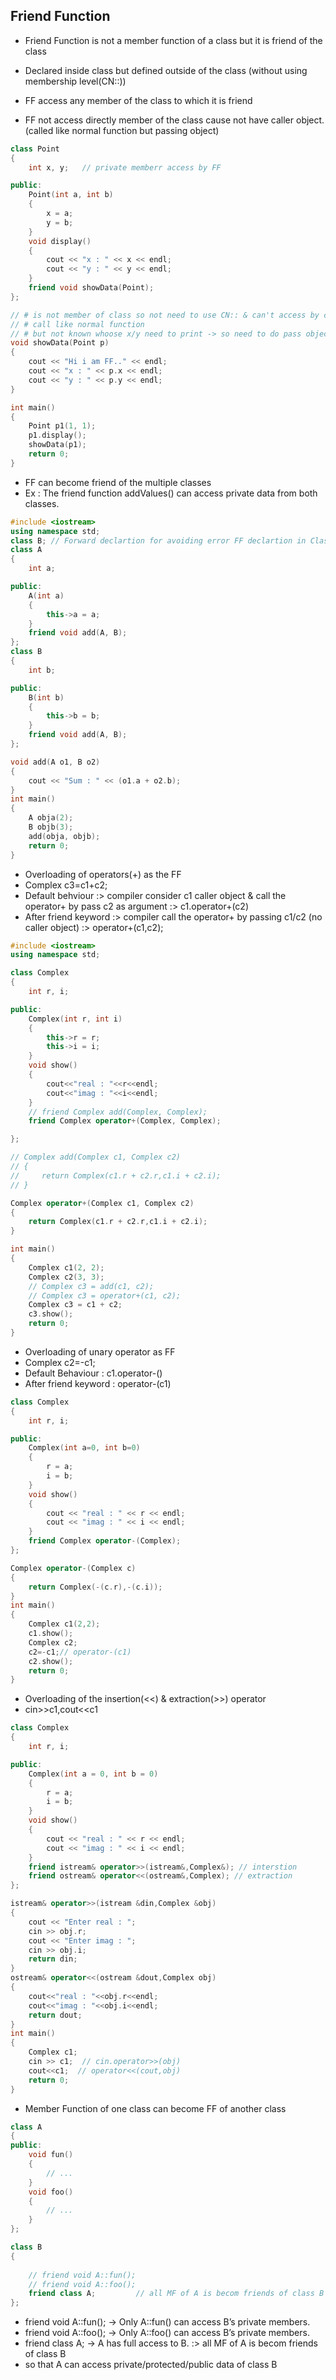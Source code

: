 ## Friend Function

- Friend Function is not a member function of a class but it is friend of the class
- Declared inside class but defined outside of the class (without using membership level(CN::))
- FF access any member of the class to which it is friend

- FF not access directly member of the class cause not have caller object. (called like normal function but passing object)

```cpp
class Point
{
    int x, y;   // private memberr access by FF

public:
    Point(int a, int b)
    {
        x = a;
        y = b;
    }
    void display()
    {
        cout << "x : " << x << endl;
        cout << "y : " << y << endl;
    }
    friend void showData(Point);
};

// # is not member of class so not need to use CN:: & can't access by caller object
// # call like normal function
// # but not known whoose x/y need to print -> so need to do pass object
void showData(Point p)
{
    cout << "Hi i am FF.." << endl;
    cout << "x : " << p.x << endl;
    cout << "y : " << p.y << endl;
}

int main()
{
    Point p1(1, 1);
    p1.display();
    showData(p1);
    return 0;
}
```

- FF can become friend of the multiple classes
- Ex : The friend function addValues() can access private data from both classes.

```cpp
#include <iostream>
using namespace std;
class B; // Forward declartion for avoiding error FF declartion in Class A
class A
{
    int a;

public:
    A(int a)
    {
        this->a = a;
    }
    friend void add(A, B);
};
class B
{
    int b;

public:
    B(int b)
    {
        this->b = b;
    }
    friend void add(A, B);
};

void add(A o1, B o2)
{
    cout << "Sum : " << (o1.a + o2.b);
}
int main()
{
    A obja(2);
    B objb(3);
    add(obja, objb);
    return 0;
}
```

- Overloading of operators(+) as the FF
- Complex c3=c1+c2;
- Default behviour :> compiler consider c1 caller object & call the operator+ by pass c2 as argument :> c1.operator+(c2)
- After friend keyword :> compiler call the operator+ by passing c1/c2 (no caller object) :> operator+(c1,c2);

```cpp
#include <iostream>
using namespace std;

class Complex
{
    int r, i;

public:
    Complex(int r, int i)
    {
        this->r = r;
        this->i = i;
    }
    void show()
    {
        cout<<"real : "<<r<<endl;
        cout<<"imag : "<<i<<endl;
    }
    // friend Complex add(Complex, Complex);
    friend Complex operator+(Complex, Complex);

};

// Complex add(Complex c1, Complex c2)
// {
//     return Complex(c1.r + c2.r,c1.i + c2.i);
// }

Complex operator+(Complex c1, Complex c2)
{
    return Complex(c1.r + c2.r,c1.i + c2.i);
}

int main()
{
    Complex c1(2, 2);
    Complex c2(3, 3);
    // Complex c3 = add(c1, c2);
    // Complex c3 = operator+(c1, c2);
    Complex c3 = c1 + c2;
    c3.show();
    return 0;
}
```

- Overloading of unary operator as FF
- Complex c2=-c1;
- Default Behaviour : c1.operator-()
- After friend keyword : operator-(c1)

```cpp
class Complex
{
    int r, i;

public:
    Complex(int a=0, int b=0)
    {
        r = a;
        i = b;
    }
    void show()
    {
        cout << "real : " << r << endl;
        cout << "imag : " << i << endl;
    }
    friend Complex operator-(Complex);
};

Complex operator-(Complex c)
{
    return Complex(-(c.r),-(c.i));
}
int main()
{
    Complex c1(2,2);
    c1.show();
    Complex c2;
    c2=-c1;// operator-(c1)
    c2.show();
    return 0;
}
```

- Overloading of the insertion(<<) & extraction(>>) operator
- cin>>c1,cout<<c1

```cpp
class Complex
{
    int r, i;

public:
    Complex(int a = 0, int b = 0)
    {
        r = a;
        i = b;
    }
    void show()
    {
        cout << "real : " << r << endl;
        cout << "imag : " << i << endl;
    }
    friend istream& operator>>(istream&,Complex&); // interstion
    friend ostream& operator<<(ostream&,Complex); // extraction
};

istream& operator>>(istream &din,Complex &obj)
{
    cout << "Enter real : ";
    cin >> obj.r;
    cout << "Enter imag : ";
    cin >> obj.i;
    return din;
}
ostream& operator<<(ostream &dout,Complex obj)
{
    cout<<"real : "<<obj.r<<endl;
    cout<<"imag : "<<obj.i<<endl;
    return dout;
}
int main()
{
    Complex c1;
    cin >> c1;  // cin.operator>>(obj)
    cout<<c1;  // operator<<(cout,obj)
    return 0;
}
```

- Member Function of one class can become FF of another  class
```cpp
class A
{
public:
    void fun()
    {
        // ...
    }
    void foo()
    {
        // ...
    }
};

class B
{
    
    // friend void A::fun();
    // friend void A::foo();
    friend class A;         // all MF of A is becom friends of class B and
};

```
- friend void A::fun(); → Only A::fun() can access B’s private members.
- friend void A::foo(); → Only A::foo() can access B’s private members.
- friend class A; → A has full access to B. :> all MF of A is becom friends of class B 
- so that A can access private/protected/public data of class B